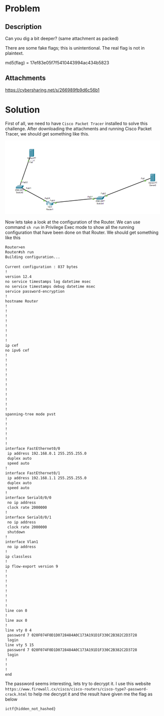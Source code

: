 # Problem

## Description

Can you dig a bit deeper? (same attachment as packed)

There are some fake flags; this is unintentional. The real flag is not in plaintext.

md5(flag) = 17ef83e05f7f5410443994ac434b5823

## Attachments

https://cybersharing.net/s/266989fb9d6c56b1

# Solution

First of all, we need to have `Cisco Packet Tracer` installed to solve this challenge. After downloading the attachments and running Cisco Packet Tracer, we should get something like this.

![alt text](./img/image.png)

Now lets take a look at the configuration of the Router. We can use command `sh run` in Privilege Exec mode to show all the running configuration that have been done on that Router. We should get something like this

```
Router>en
Router#sh run
Building configuration...

Current configuration : 837 bytes
!
version 12.4
no service timestamps log datetime msec
no service timestamps debug datetime msec
service password-encryption
!
hostname Router
!
!
!
!
!
!
!
!
ip cef
no ipv6 cef
!
!
!
!
!
!
!
!
!
!
!
!
spanning-tree mode pvst
!
!
!
!
!
!
interface FastEthernet0/0
 ip address 192.168.0.1 255.255.255.0
 duplex auto
 speed auto
!
interface FastEthernet0/1
 ip address 192.168.1.1 255.255.255.0
 duplex auto
 speed auto
!
interface Serial0/0/0
 no ip address
 clock rate 2000000
!
interface Serial0/0/1
 no ip address
 clock rate 2000000
 shutdown
!
interface Vlan1
 no ip address
!
ip classless
!
ip flow-export version 9
!
!
!
!
!
!
!
!
line con 0
!
line aux 0
!
line vty 0 4
 password 7 020F074F0D1D0728484A0C173A191D1F330C2B382C2D3728
 login
line vty 5 15
 password 7 020F074F0D1D0728484A0C173A191D1F330C2B382C2D3728
 login
!
!
!
end

```

The password seems interesting, lets try to decrypt it. I use this website `https://www.firewall.cx/cisco/cisco-routers/cisco-type7-password-crack.html` to help me decrypt it and the result have given me the flag as below

```
ictf{hidden_not_hashed}
```



